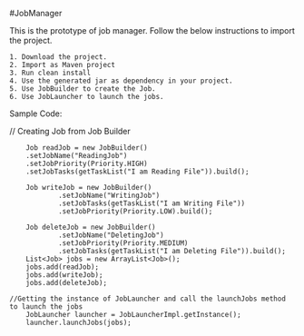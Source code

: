 #JobManager

This is the prototype of job manager. Follow the below instructions to import the project.

	1. Download the project.
	2. Import as Maven project
	3. Run clean install
	4. Use the generated jar as dependency in your project.
	5. Use JobBuilder to create the Job.
	6. Use JobLauncher to launch the jobs.
	
Sample Code:

// Creating Job from Job Builder

		Job readJob = new JobBuilder()
		.setJobName("ReadingJob")
		.setJobPriority(Priority.HIGH)
		.setJobTasks(getTaskList("I am Reading File")).build();
		
		Job writeJob = new JobBuilder()
				.setJobName("WritingJob")
				.setJobTasks(getTaskList("I am Writing File"))
				.setJobPriority(Priority.LOW).build();
		
		Job deleteJob = new JobBuilder()
				.setJobName("DeletingJob")
				.setJobPriority(Priority.MEDIUM)
				.setJobTasks(getTaskList("I am Deleting File")).build();
		List<Job> jobs = new ArrayList<Job>();
		jobs.add(readJob);		
		jobs.add(writeJob);
		jobs.add(deleteJob);
		
	//Getting the instance of JobLauncher and call the launchJobs method to launch the jobs	
		JobLauncher launcher = JobLauncherImpl.getInstance();
		launcher.launchJobs(jobs);
